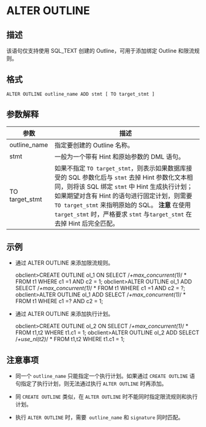 ALTER OUTLINE 
==================================



描述 
-----------

该语句仅支持使用 SQL_TEXT 创建的 Outline，可用于添加绑定 Outline 和限流规则。

格式 
-----------

    ALTER OUTLINE outline_name ADD stmt [ TO target_stmt ]



参数解释 
-------------



|       参数       |                                                                                                                                         描述                                                                                                                                          |
|----------------|-------------------------------------------------------------------------------------------------------------------------------------------------------------------------------------------------------------------------------------------------------------------------------------|
| outline_name   | 指定要创建的 Outline 名称。                                                                                                                                                                                                                                                                  |
| stmt           | 一般为一个带有 Hint 和原始参数的 DML 语句。                                                                                                                                                                                                                                                         |
| TO target_stmt | 如果不指定 `TO target_stmt`，则表示如果数据库接受的 SQL 参数化后与 `stmt` 去掉 Hint 参数化文本相同，则将该 SQL 绑定 `stmt` 中 Hint 生成执行计划；如果期望对含有 Hint 的语句进行固定计划，则需要 `TO target_stmt` 来指明原始的 SQL。  **注意**  在使用 `target_stmt` 时，严格要求 `stmt` 与`target_stmt` 在去掉 Hint 后完全匹配。 |



示例 
-----------

* 通过 ALTER OUTLINE 来添加限流规则。

  




    obclient>CREATE OUTLINE ol_1 ON SELECT /*+max_concurrent(1)*/ * FROM t1 WHERE c1 =1 
               AND c2 = 1;
    obclient>ALTER OUTLINE ol_1 ADD SELECT /*+max_concurrent(1)*/ * FROM t1 WHERE c1 =1 
               AND c2 = ?;
    obclient>ALTER OUTLINE ol_1 ADD SELECT /*+max_concurrent(1)*/ * FROM t1 WHERE c1 =? 
               AND c2 = 1;



* 通过 ALTER OUTLINE 来添加执行计划。

  




    obclient>CREATE OUTLINE ol_2 ON SELECT /*+max_concurrent(1)*/ * FROM t1,t2 
              WHERE t1.c1 = 1;
    obclient>ALTER OUTLINE ol_2 ADD SELECT /*+use_nl(t2)*/ * FROM t1,t2 
              WHERE t1.c1 = 1;



注意事项 
-------------

* 同一个 `outline_name` 只能指定一个执行计划。如果通过 `CREATE OUTLINE` 语句指定了执行计划，则无法通过执行 `ALTER OUTLINE` 时再添加。

  

* 同 `CREATE OUTLINE` 类似，在 `ALTER OUTLINE` 时不能同时指定限流规则和执行计划。

  

* 执行 `ALTER OUTLINE` 时，需要` outline_name` 和 `signature` 同时匹配。

  



